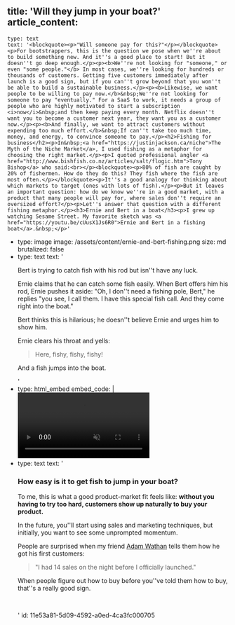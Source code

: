 title: 'Will they jump in your boat?'
article_content:
  -
    type: text
    text: '<blockquote><p>"Will someone pay for this?"</p></blockquote><p>For bootstrappers, this is the question we pose when we''re about to build something new. And it''s a good place to start! But it doesn''t go deep enough.</p><p><b>We''re not looking for "someone," or even "some people."</b> In most cases, we''re looking for hundreds or thousands of customers. Getting five customers immediately after launch is a good sign, but if you can''t grow beyond that you won''t be able to build a sustainable business.</p><p><b>Likewise, we want people to be willing to pay now.</b>&nbsp;We''re not looking for someone to pay "eventually." For a SaaS to work, it needs a group of people who are highly motivated to start a subscription <i>now</i>&nbsp;and then keep paying every month. Netflix doesn''t want you to become a customer next year, they want you as a customer now.</p><p><b>And finally, we want to attract customers without expending too much effort.</b>&nbsp;If can''t take too much time, money, and energy, to convince someone to pay.</p><h2>Fishing for business</h2><p>In&nbsp;<a href="https://justinjackson.ca/niche">The Myth of the Niche Market</a>, I used fishing as a metaphor for choosing the right market.</p><p>I quoted professional angler <a href="http://www.bishfish.co.nz/articles/salt/flogic.htm">Tony Bishop</a> who said:<br></p><blockquote><p>80% of fish are caught by 20% of fishermen. How do they do this? They fish where the fish are most often.</p></blockquote><p>It''s a good analogy for thinking about which markets to target (ones with lots of fish).</p><p>But it leaves an important question: how do we know we''re in a good market, with a product that many people will pay for, where sales don''t require an oversized effort?</p><p>Let''s answer that question with a different fishing metaphor.</p><h3>Ernie and Bert in a boat</h3><p>I grew up watching Sesame Street. My favorite sketch was <a href="https://youtu.be/cUusX1Js6R0">Ernie and Bert in a fishing boat</a>.&nbsp;</p>'
  -
    type: image
    image: /assets/content/ernie-and-bert-fishing.png
    size: md
    brutalized: false
  -
    type: text
    text: '<p>Bert is trying to catch fish with his rod but isn''t have any luck.</p><p>Ernie claims that he can catch some fish easily. When Bert offers him his rod, Ernie pushes it aside: "Oh, I don''t need a fishing pole, Bert," he replies "you see, I call them. I have this special fish call. And they come right into the boat."</p><p>Bert thinks this is hilarious; he doesn''t believe Ernie and urges him to show him.</p><p>Ernie clears his throat and yells:<br></p><blockquote><p>Here, fishy, fishy, fishy!</p></blockquote><p>And a fish jumps into the boat.</p>'
  -
    type: html_embed
    embed_code: |
      <video class="block-embed text-center mb-4 max-w-md mx-auto texture-light p-1" src="http://justinstatamic.test/assets/content/fishy.mp4" autoplay loop controls muted>
      </div>
  -
    type: text
    text: '<h3>How easy is it to get fish to jump in your boat?</h3><p>To me, this is what a good product-market fit feels like: <b>without you having to try too hard, customers show up naturally to buy your product.</b></p><p>In the future, you''ll start using sales and marketing techniques, but initially, you want to see some unprompted momentum.</p><p>People are surprised when my friend <a href="https://justinjackson.ca/adam-wathan-launch">Adam Wathan</a> tells them how he got his first customers:</p><blockquote><p>"I had 14 sales on the night before I officially launched."</p></blockquote><p>When people figure out how to buy before you''ve told them how to buy, that''s a really good sign.</p><p><br></p>'
id: 11e53a81-5d09-4592-a0ed-4ca3fc000705
